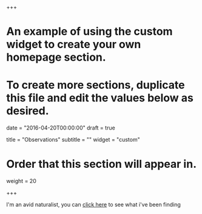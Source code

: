 +++
# An example of using the custom widget to create your own homepage section.
# To create more sections, duplicate this file and edit the values below as desired.

date = "2016-04-20T00:00:00"
draft = true

title = "Observations"
subtitle = ""
widget = "custom"

# Order that this section will appear in.
weight = 20

+++

I'm an avid naturalist, you can [click here](fff) to see what i've been finding
